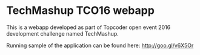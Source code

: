 # TechMashup TCO16 webapp

This is a webapp developed as part of Topcoder open event 2016 development challenge named TechMashup.

Running sample of the application can be found here: http://goo.gl/v6X5Or

